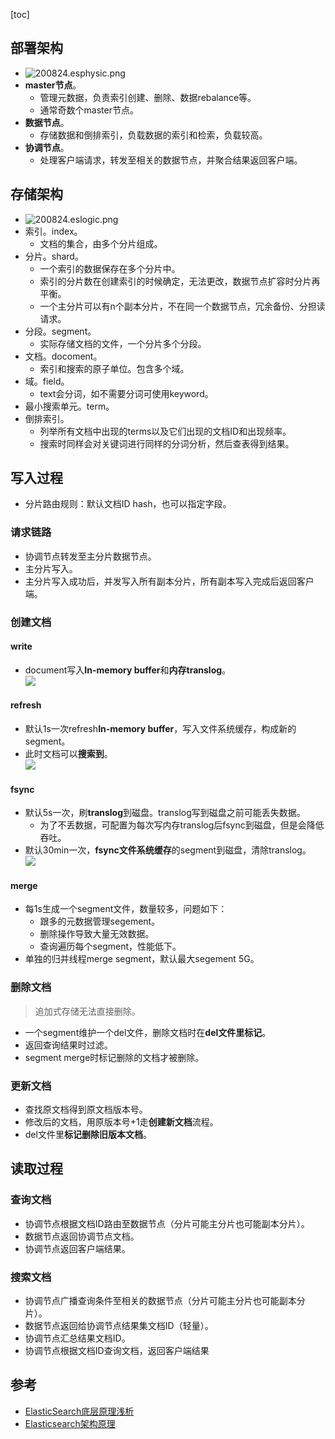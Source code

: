 [toc]
## 部署架构 ##
- ![200824.esphysic.png](https://img-blog.csdnimg.cn/20200826000209675.png)
- **master节点**。
  - 管理元数据，负责索引创建、删除、数据rebalance等。
  - 通常奇数个master节点。
- **数据节点**。
  - 存储数据和倒排索引，负载数据的索引和检索，负载较高。
- **协调节点**。
  - 处理客户端请求，转发至相关的数据节点，并聚合结果返回客户端。

## 存储架构 ##
- ![200824.eslogic.png](https://img-blog.csdnimg.cn/20200826000209955.png)
- 索引。index。
  - 文档的集合，由多个分片组成。
- 分片。shard。
  - 一个索引的数据保存在多个分片中。
  - 索引的分片数在创建索引的时候确定，无法更改，数据节点扩容时分片再平衡。
  - 一个主分片可以有n个副本分片，不在同一个数据节点，冗余备份、分担读请求。
- 分段。segment。
  - 实际存储文档的文件，一个分片多个分段。
- 文档。docoment。
  - 索引和搜索的原子单位。包含多个域。
- 域。field。
  - text会分词，如不需要分词可使用keyword。
- 最小搜索单元。term。
- 倒排索引。
  - 列举所有文档中出现的terms以及它们出现的文档ID和出现频率。
  - 搜索时同样会对关键词进行同样的分词分析，然后查表得到结果。

## 写入过程 ##
- 分片路由规则：默认文档ID hash，也可以指定字段。

### 请求链路 ###
- 协调节点转发至主分片数据节点。
- 主分片写入。
- 主分片写入成功后，并发写入所有副本分片，所有副本写入完成后返回客户端。

### 创建文档 ###
#### write ####
- document写入**In-memory buffer**和**内存translog**。<br>![](https://www.elastic.co/guide/en/elasticsearch/guide/current/images/elas_1106.png)

#### refresh ####
- 默认1s一次refresh**In-memory buffer**，写入文件系统缓存，构成新的segment。
- 此时文档可以**搜索到**。<br>![](https://www.elastic.co/guide/en/elasticsearch/guide/current/images/elas_1107.png)

#### fsync ####
- 默认5s一次，刷**translog**到磁盘。translog写到磁盘之前可能丢失数据。
  - 为了不丢数据，可配置为每次写内存translog后fsync到磁盘，但是会降低吞吐。
- 默认30min一次，**fsync文件系统缓存**的segment到磁盘，清除translog。<br>![](https://www.elastic.co/guide/en/elasticsearch/guide/current/images/elas_1109.png)

#### merge ####
- 每1s生成一个segment文件，数量较多，问题如下：
  - 跟多的元数据管理segement。
  - 删除操作导致大量无效数据。
  - 查询遍历每个segment，性能低下。
- 单独的归并线程merge segment，默认最大segement 5G。

### 删除文档 ###
> 追加式存储无法直接删除。
- 一个segment维护一个del文件，删除文档时在**del文件里标记**。
- 返回查询结果时过滤。
- segment merge时标记删除的文档才被删除。

### 更新文档 ###
- 查找原文档得到原文档版本号。
- 修改后的文档，用原版本号+1走**创建新文档**流程。
- del文件里**标记删除旧版本文档**。

## 读取过程 ##
### 查询文档 ###
- 协调节点根据文档ID路由至数据节点（分片可能主分片也可能副本分片）。
- 数据节点返回协调节点文档。
- 协调节点返回客户端结果。

### 搜索文档 ###
- 协调节点广播查询条件至相关的数据节点（分片可能主分片也可能副本分片）。
- 数据节点返回给协调节点结果集文档ID（轻量）。
- 协调节点汇总结果文档ID。
- 协调节点根据文档ID查询文档，返回客户端结果

## 参考 ##
- [ElasticSearch底层原理浅析](https://blog.csdn.net/zkyfcx/article/details/79998197?utm_medium=distribute.pc_relevant.none-task-blog-BlogCommendFromMachineLearnPai2-1.channel_param&depth_1-utm_source=distribute.pc_relevant.none-task-blog-BlogCommendFromMachineLearnPai2-1.channel_param)
- [Elasticsearch架构原理](https://www.jianshu.com/p/5b88e95a9e80)
